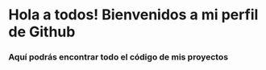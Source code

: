 # Hola a todos! Bienvenidos a mi perfil de Github

### Aquí podrás encontrar todo el código de mis proyectos
